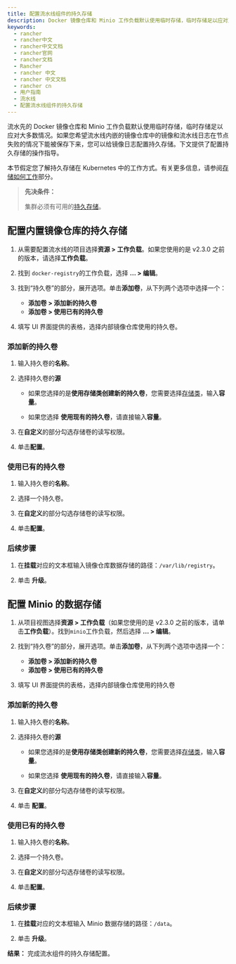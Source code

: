 ```yaml
---
title: 配置流水线组件的持久存储
description: Docker 镜像仓库和 Minio 工作负载默认使用临时存储，临时存储足以应对对大多数情况。如果您希望流水线内嵌的镜像仓库中的镜像和流水线日志在节点失败的情况下能被保存下来，您可以给镜像日志配置持久存储。下文提供了配置持久存储的操作指导。
keywords:
  - rancher
  - rancher中文
  - rancher中文文档
  - rancher官网
  - rancher文档
  - Rancher
  - rancher 中文
  - rancher 中文文档
  - rancher cn
  - 用户指南
  - 流水线
  - 配置流水线组件的持久存储
---
```


流水先的 Docker 镜像仓库和 Minio 工作负载默认使用临时存储，临时存储足以应对大多数情况。如果您希望流水线内嵌的镜像仓库中的镜像和流水线日志在节点失败的情况下能被保存下来，您可以给镜像日志配置持久存储。下文提供了配置持久存储的操作指导。

本节假定您了解持久存储在 Kubernetes 中的工作方式。有关更多信息，请参阅[存储如何工作](/docs/rancher2.5/cluster-admin/volumes-and-storage/how-storage-works/)部分。

> **先决条件：**
>
> 集群必须有可用的[持久存储](/docs/rancher2.5/cluster-admin/volumes-and-storage/)。

## 配置内置镜像仓库的持久存储

1. 从需要配置流水线的项目选择**资源 > 工作负载**。如果您使用的是 v2.3.0 之前的版本，请选择**工作负载**。

1. 找到 `docker-registry`的工作负载，选择 **... > 编辑**。

1. 找到“持久卷”的部分，展开选项。单击**添加卷**，从下列两个选项中选择一个：

   - **添加卷 > 添加新的持久卷**
   - **添加卷 > 使用已有的持久卷**

1. 填写 UI 界面提供的表格，选择内部镜像仓库使用的持久卷。

### 添加新的持久卷

1. 输入持久卷的**名称**。

1. 选择持久卷的**源**

   - 如果您选择的是**使用存储类创建新的持久卷**，您需要选择[存储类](/docs/rancher2.5/cluster-admin/volumes-and-storage/)，输入**容量**。

   - 如果您选择 **使用现有的持久卷**，请直接输入**容量**。

1. 在**自定义**的部分勾选存储卷的读写权限。

1. 单击**配置**。

### 使用已有的持久卷

1. 输入持久卷的**名称**。

1. 选择一个持久卷。

1. 在**自定义**的部分勾选存储卷的读写权限。

1. 单击**配置**。

### 后续步骤

1. 在**挂载**对应的文本框输入镜像仓库数据存储的路径：`/var/lib/registry`。

1. 单击 **升级**。

## 配置 Minio 的数据存储

1. 从项目视图选择**资源 > 工作负载**（如果您使用的是 v2.3.0 之前的版本，请单击**工作负载**）。找到`minio`工作负载，然后选择 **... > 编辑**。

1. 找到“持久卷”的部分，展开选项。单击**添加卷**，从下列两个选项中选择一个：

   - **添加卷 > 添加新的持久卷**
   - **添加卷 > 使用已有的持久卷**

1. 填写 UI 界面提供的表格，选择内部镜像仓库使用的持久卷

### 添加新的持久卷

1. 输入持久卷的**名称**。

1. 选择持久卷的**源**

   - 如果您选择的是**使用存储类创建新的持久卷**，您需要选择[存储类](/docs/rancher2.5/cluster-admin/volumes-and-storage/)，输入**容量**。

   - 如果您选择 **使用现有的持久卷**，请直接输入**容量**。

1. 在**自定义**的部分勾选存储卷的读写权限。

1. 单击 **配置**。

### 使用已有的持久卷

1. 输入持久卷的**名称**。

1. 选择一个持久卷。

1. 在**自定义**的部分勾选存储卷的读写权限。

1. 单击**配置**。

### 后续步骤

1. 在**挂载**对应的文本框输入 Minio 数据存储的路径：`/data`。

1. 单击 **升级**。

**结果：** 完成流水组件的持久存储配置。
